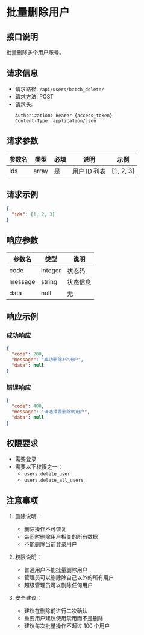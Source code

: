 # 批量删除用户

## 接口说明

批量删除多个用户账号。

## 请求信息

- 请求路径: `/api/users/batch_delete/`
- 请求方法: POST
- 请求头:
  ```
  Authorization: Bearer {access_token}
  Content-Type: application/json
  ```

## 请求参数

| 参数名 | 类型  | 必填 | 说明         | 示例      |
| ------ | ----- | ---- | ------------ | --------- |
| ids    | array | 是   | 用户 ID 列表 | [1, 2, 3] |

## 请求示例

```json
{
  "ids": [1, 2, 3]
}
```

## 响应参数

| 参数名  | 类型    | 说明     |
| ------- | ------- | -------- |
| code    | integer | 状态码   |
| message | string  | 状态信息 |
| data    | null    | 无       |

## 响应示例

### 成功响应

```json
{
  "code": 200,
  "message": "成功删除3个用户",
  "data": null
}
```

### 错误响应

```json
{
  "code": 400,
  "message": "请选择要删除的用户",
  "data": null
}
```

## 权限要求

- 需要登录
- 需要以下权限之一：
  - `users.delete_user`
  - `users.delete_all_users`

## 注意事项

1. 删除说明：

   - 删除操作不可恢复
   - 会同时删除用户相关的所有数据
   - 不能删除当前登录用户

2. 权限说明：

   - 普通用户不能批量删除用户
   - 管理员可以删除除自己以外的所有用户
   - 超级管理员可以删除任何用户

3. 安全建议：
   - 建议在删除前进行二次确认
   - 重要用户建议使用禁用而不是删除
   - 建议每次批量操作不超过 100 个用户
